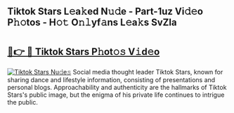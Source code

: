## Tiktok Stars L𝚎a𝚔ed N𝚞𝚍e - Part-1uz Vi𝚍𝚎o P𝚑𝚘tos - H𝚘𝚝 O𝚗𝚕yf𝚊ns L𝚎a𝚔s SvZla

# <h2><a href="http://kfcqh6e.oniu.top/?m=Tiktok+Stars">🔗👉 🔴 Tiktok Stars P𝚑ot𝚘𝚜 V𝚒d𝚎o</a></h2>

[![Tiktok Stars Nu𝚍e𝚜](https://i.imgur.com/0qMVB7G.gif)](http://kfcqh6e.oniu.top/?m=Tiktok+Stars)
Social media thought leader Tiktok Stars, known for sharing dance and lifestyle information, consisting of presentations and personal blogs. Approachability and authenticity are the hallmarks of Tiktok Stars's public image, but the enigma of his private life continues to intrigue the public.  
